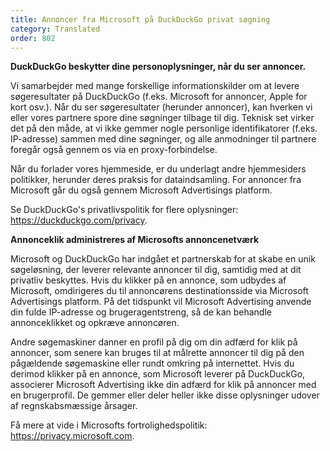 ```yaml
---
title: Annoncer fra Microsoft på DuckDuckGo privat søgning
category: Translated
order: 802
---
```


**DuckDuckGo beskytter dine personoplysninger, når du ser annoncer.**

Vi samarbejder med mange forskellige informationskilder om at levere søgeresultater på DuckDuckGo (f.eks. Microsoft for annoncer, Apple for kort osv.). Når du ser søgeresultater (herunder annoncer), kan hverken vi eller vores partnere spore dine søgninger tilbage til dig. Teknisk set virker det på den måde, at vi ikke gemmer nogle personlige identifikatorer (f.eks. IP-adresse) sammen med dine søgninger, og alle anmodninger til partnere foregår også gennem os via en proxy-forbindelse.

Når du forlader vores hjemmeside, er du underlagt andre hjemmesiders politikker, herunder deres praksis for dataindsamling. For annoncer fra Microsoft går du også gennem Microsoft Advertisings platform.

Se DuckDuckGo's privatlivspolitik for flere oplysninger: <https://duckduckgo.com/privacy>.

**Annonceklik administreres af Microsofts annoncenetværk**

Microsoft og DuckDuckGo har indgået et partnerskab for at skabe en unik søgeløsning, der leverer relevante annoncer til dig, samtidig med at dit privatliv beskyttes. Hvis du klikker på en annonce, som udbydes af Microsoft, omdirigeres du til annoncørens destinationsside via Microsoft Advertisings platform. På det tidspunkt vil Microsoft Advertising anvende din fulde IP-adresse og brugeragentstreng, så de kan behandle annonceklikket og opkræve annoncøren.

Andre søgemaskiner danner en profil på dig om din adfærd for klik på annoncer, som senere kan bruges til at målrette annoncer til dig på den pågældende søgemaskine eller rundt omkring på internettet. Hvis du derimod klikker på en annonce, som Microsoft leverer på DuckDuckGo, associerer Microsoft Advertising ikke din adfærd for klik på annoncer med en brugerprofil. De gemmer eller deler heller ikke disse oplysninger udover af regnskabsmæssige årsager.

Få mere at vide i Microsofts fortrolighedspolitik: <https://privacy.microsoft.com>.

